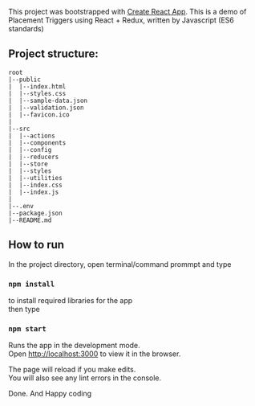This project was bootstrapped with [Create React App](https://github.com/facebook/create-react-app).
This is a demo of Placement Triggers using React + Redux, written by Javascript (ES6 standards)

## Project structure:
```
root
|--public
|  |--index.html
|  |--styles.css
|  |--sample-data.json
|  |--validation.json
|  |--favicon.ico
|
|--src
|  |--actions
|  |--components
|  |--config
|  |--reducers
|  |--store
|  |--styles
|  |--utilities
|  |--index.css
|  |--index.js
|
|--.env
|--package.json
|--README.md
```

## How to run

In the project directory, open terminal/command prommpt and type

### `npm install`
to install required libraries for the app<br/>
then type
### `npm start`

Runs the app in the development mode.<br>
Open [http://localhost:3000](http://localhost:3000) to view it in the browser.

The page will reload if you make edits.<br>
You will also see any lint errors in the console.

Done.
And Happy coding
